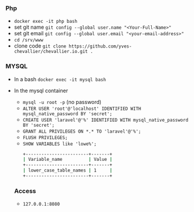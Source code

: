 ### Php
- `docker exec -it php bash`
- set git name `git config --global user.name "<Your-Full-Name>"`
- set git email `git config --global user.email "<your-email-address>"`
- `cd /srv/www`
- clone code `git clone https://github.com/yves-chevallier/chevallier.io.git .`

### MYSQL
- In a bash `docker exec -it mysql bash`
- In the mysql container
  - `mysql -u root -p` (no password)
  - `ALTER USER 'root'@'localhost' IDENTIFIED WITH mysql_native_password BY 'secret';`
  - `CREATE USER 'laravel'@'%' IDENTIFIED WITH mysql_native_password BY 'secret';`
  - `GRANT ALL PRIVILEGES ON *.* TO 'laravel'@'%';`
  - `FLUSH PRIVILEGES;`
  - `SHOW VARIABLES like 'lowe%';`
    ```bash
    +------------------------+-------+
    | Variable_name          | Value |
    +------------------------+-------+
    | lower_case_table_names | 1     |
    +------------------------+-------+
    ```
  
  ### Access
  - `127.0.0.1:8080`